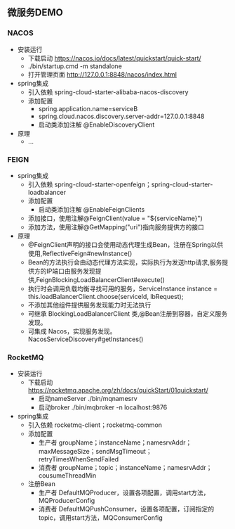 ## 微服务DEMO

### NACOS

- 安装运行
  - 下载启动 https://nacos.io/docs/latest/quickstart/quick-start/
  - ./bin/startup.cmd -m standalone
  - 打开管理页面 http://127.0.0.1:8848/nacos/index.html
- spring集成
  - 引入依赖 spring-cloud-starter-alibaba-nacos-discovery
  - 添加配置
    - spring.application.name=serviceB
    - spring.cloud.nacos.discovery.server-addr=127.0.0.1:8848
    - 启动类添加注解 @EnableDiscoveryClient
- 原理
  - ...

### FEIGN

- spring集成
  - 引入依赖 spring-cloud-starter-openfeign；spring-cloud-starter-loadbalancer 
  - 添加配置
    - 启动类添加注解 @EnableFeignClients
  - 添加接口，使用注解@FeignClient(value = "${serviceName}")
  - 添加方法，使用注解@GetMapping("uri")指向服务提供方的接口
- 原理
  - @FeignClient声明的接口会使用动态代理生成Bean，注册在Spring以供使用,ReflectiveFeign#newInstance()
  - Bean的方法执行会由动态代理方法实现，实际执行为发送http请求,服务提供方的IP端口由服务发现提供,FeignBlockingLoadBalancerClient#execute()
  - 执行时会调用负载均衡寻找可用的服务，ServiceInstance instance = this.loadBalancerClient.choose(serviceId, lbRequest);
  - 不添加其他组件提供服务发现能力时无法执行
  - 可继承 BlockingLoadBalancerClient 类,@Bean注册到容器，自定义服务发现。
  - 可集成 Nacos，实现服务发现。NacosServiceDiscovery#getInstances()

### RocketMQ
- 安装运行 
  - 下载启动 https://rocketmq.apache.org/zh/docs/quickStart/01quickstart/
    - 启动nameServer ./bin/mqnamesrv
    - 启动broker ./bin/mqbroker -n localhost:9876
- spring集成
  - 引入依赖 rocketmq-client；rocketmq-common
  - 添加配置
    - 生产者 groupName；instanceName；namesrvAddr；maxMessageSize；sendMsgTimeout；retryTimesWhenSendFailed
    - 消费者 groupName；topic；instanceName；namesrvAddr；cousumeThreadMin
  - 注册Bean
    - 生产者 DefaultMQProducer，设置各项配置，调用start方法，MQProducerConfig
    - 消费者 DefaultMQPushConsumer，设置各项配置，订阅指定的topic，调用start方法，MQConsumerConfig